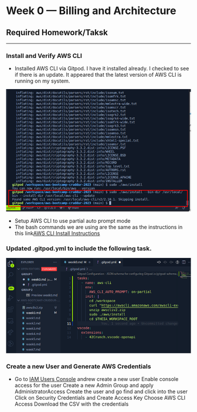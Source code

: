 # Week 0 — Billing and Architecture
## Required Homework/Taksk
-------
### Install and Verify AWS CLI
*  Installed AWS CLI via Gitpod. I have it installed already. I checked to see if there is an update. It appeared that the latest version of AWS CLI is running on my system.

![update](./images/awscli%20install.png)

* Setup AWS CLI to use partial auto prompt mode
* The bash commands we are using are the same as the instructions in this link[AWS CLI Install Instructions](https://docs.aws.amazon.com/cli/latest/userguide/getting-started-install.html)

### Updated .gitpod.yml to include the following task.

![gitpod](./images/gitpod%20update.png)

### Create a new User and Generate AWS Credentials
* Go to [IAM Users Console](https://us-east-1.console.aws.amazon.com/iamv2/home?region=us-east-1#/users) andrew create a new user
    Enable console access for the user
    Create a new Admin Group and apply AdministratorAccess
    Create the user and go find and click into the user
    Click on Security Credentials and Create Access Key
    Choose AWS CLI Access
    Download the CSV with the credentials
